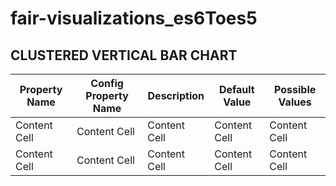 # fair-visualizations_es6Toes5

## CLUSTERED VERTICAL BAR CHART

| Property Name  | Config Property Name | Description | Default Value | Possible Values
| -------------- | -------------------- | ----------- | -------------- | -------------- |
| Content Cell  | Content Cell  | Content Cell  | Content Cell  | Content Cell  |
| Content Cell  | Content Cell  | Content Cell  | Content Cell  | Content Cell  |
